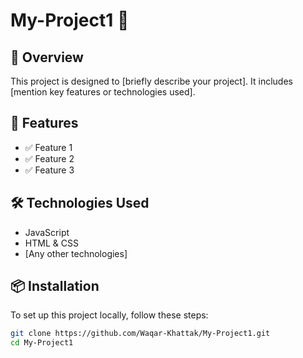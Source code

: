 # My-Project1 🚀

## 📌 Overview  
This project is designed to [briefly describe your project]. It includes [mention key features or technologies used].  

## 🔧 Features  
- ✅ Feature 1  
- ✅ Feature 2  
- ✅ Feature 3  

## 🛠️ Technologies Used  
- JavaScript  
- HTML & CSS  
- [Any other technologies]  

## 📦 Installation  
To set up this project locally, follow these steps:  

```sh
git clone https://github.com/Waqar-Khattak/My-Project1.git
cd My-Project1

